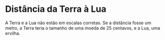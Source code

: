 # Distância da Terra à Lua

A Terra e a Lua não estão em escalas corretas. Se a distância fosse um metro, a
Terra teria o tamanho de uma moeda de 25 centavos, e a Lua, uma ervilha.

